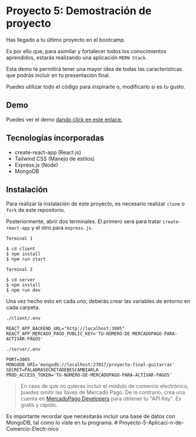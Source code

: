 # Proyecto 5: Demostración de proyecto

Has llegado a tu último proyecto en el bootcamp.

Es por ello que, para asimilar y fortalecer todos los conocimientos aprendidos, estarás realizando una aplicación `MERN Stack`.

Esta demo te permitirá tener una mayor idea de todas las características que podrás incluir en tu presentación final.

Puedes utilizar todo el código para inspirarte o, modificarlo si es tu gusto.


## Demo

Puedes ver el demo [dando click en este enlace.](https://boot-demos-05-2023.netlify.app/)

## Tecnologías incorporadas

- create-react-app (React.js)
- Tailwind CSS (Manejo de estilos)
- Express.js (Node)
- MongoDB

## Instalación

Para realizar la instalación de este proyecto, es necesario realizar `clone` o `fork` de este repositorio.

Posteriormente, abrir dos terminales. El primero será para tratar `create-react-app` y el otro para `express.js`.

`Terminal 1`
```shell
$ cd client
$ npm install
$ npm run start
```

`Terminal 2`
```shell
$ cd server
$ npm install
$ npm run dev
```


Una vez hecho esto en cada uno, deberás crear las variables de entorno en cada carpeta.

`./client/.env`

```
REACT_APP_BACKEND_URL="http://localhost:3005"
REACT_APP_MERCADO_PAGO_PUBLIC_KEY='TU-NÚMERO-DE-MERCADOPAGO-PARA-ACTIVAR-PAGOS'
```


`./server/.env`

```
PORT=3005
MONGODB_URI='mongodb://localhost:27017/proyecto-final-guitarras'
SECRET=PALABRASECRETADEBESCAMBIARLA
PROD_ACCESS_TOKEN='TU-NÚMERO-DE-MERCADOPAGO-PARA-ACTIVAR-PAGOS'
```


> En caso de que no quieras incluir el módulo de comercio electrónico, puedes omitir las llaves de Mercado Pago. De lo contrario, crea una cuenta en [MercadoPago Developers](https://www.mercadopago.com.mx/developers/es/guides) para obtener tu "API Key". Es gratis y rápido.


Es importante recordar que necesitarás incluir una base de datos con MongoDB, tal como lo viste en tu programa.
#   P r o y e c t o - 5 - A p l i c a c i - n - d e - C o m e r c i o - E l e c t r - n i c o  
 
